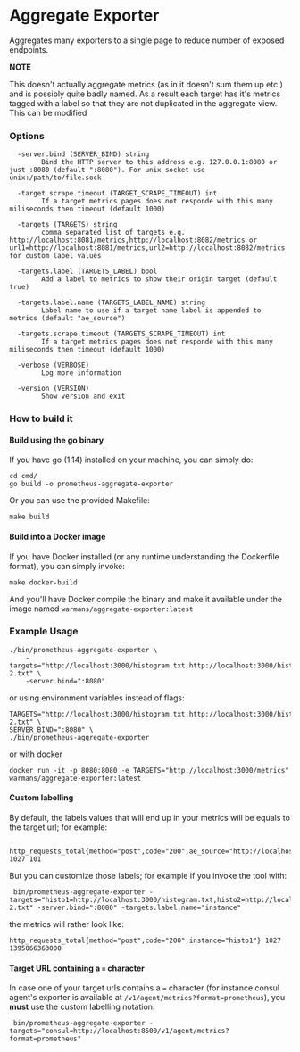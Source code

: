 Aggregate Exporter
============================

Aggregates many exporters to a single page to reduce number of
exposed endpoints.

__NOTE__

This doesn't actually aggregate metrics (as in it doesn't sum them up etc.) 
and is possibly quite badly named. As a result each target
has it's metrics tagged with a label so that they are not duplicated in
the aggregate view. This can be modified 

### Options

```
  -server.bind (SERVER_BIND) string
    	Bind the HTTP server to this address e.g. 127.0.0.1:8080 or just :8080 (default ":8080"). For unix socket use unix:/path/to/file.sock
    	
  -target.scrape.timeout (TARGET_SCRAPE_TIMEOUT) int
    	If a target metrics pages does not responde with this many miliseconds then timeout (default 1000)
    	
  -targets (TARGETS) string
    	comma separated list of targets e.g. http://localhost:8081/metrics,http://localhost:8082/metrics or url1=http://localhost:8081/metrics,url2=http://localhost:8082/metrics for custom label values
    	
  -targets.label (TARGETS_LABEL) bool
    	Add a label to metrics to show their origin target (default true)
    	
  -targets.label.name (TARGETS_LABEL_NAME) string
    	Label name to use if a target name label is appended to metrics (default "ae_source")
    	
  -targets.scrape.timeout (TARGETS_SCRAPE_TIMEOUT) int
    	If a target metrics pages does not responde with this many miliseconds then timeout (default 1000)

  -verbose (VERBOSE)
    	Log more information
    	
  -version (VERSION)
    	Show version and exit

```
### How to build it

#### Build using the go binary

If you have go (1.14) installed on your machine, you can simply do:

    cd cmd/
    go build -o prometheus-aggregate-exporter

Or you can use the provided Makefile:

    make build

#### Build into a Docker image

If you have Docker installed (or any runtime understanding the Dockerfile format), you can simply invoke: 

    make docker-build
    
And you'll have Docker compile the binary and make it available under the image named `warmans/aggregate-exporter:latest`

### Example Usage
```
./bin/prometheus-aggregate-exporter \
	-targets="http://localhost:3000/histogram.txt,http://localhost:3000/histogram-2.txt" \
	-server.bind=":8080"
```

or using environment variables instead of flags: 


```
TARGETS="http://localhost:3000/histogram.txt,http://localhost:3000/histogram-2.txt" \
SERVER_BIND=":8080" \
./bin/prometheus-aggregate-exporter 
```

or with docker

```
docker run -it -p 8080:8080 -e TARGETS="http://localhost:3000/metrics" warmans/aggregate-exporter:latest
```


#### Custom labelling

By default, the labels values that will end up in your metrics will be equals to the target url; for example:

     http_requests_total{method="post",code="200",ae_source="http://localhost:3000/histogram.txt"} 1027 101 
     
But you can customize those labels; for example if you invoke the tool with:

     bin/prometheus-aggregate-exporter -targets="histo1=http://localhost:3000/histogram.txt,histo2=http://localhost:3000/histogram-2.txt" -server.bind=":8080" -targets.label.name="instance"

the metrics will rather look like:

    http_requests_total{method="post",code="200",instance="histo1"} 1027 1395066363000
         
#### Target URL containing a `=` character

In case one of your target urls contains a `=` character (for instance consul agent's exporter is available at `/v1/agent/metrics?format=prometheus`), you **must** use the custom labelling notation:

     bin/prometheus-aggregate-exporter -targets="consul=http://localhost:8500/v1/agent/metrics?format=prometheus"
